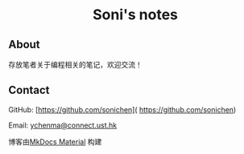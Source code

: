<h1 align="center">Soni's notes</h1>

## About

存放笔者关于编程相关的笔记，欢迎交流！

## Contact

GitHub: [https://github.com/sonichen]( https://github.com/sonichen)

Email:  ychenma@connect.ust.hk

博客由[MkDocs Material](https://squidfunk.github.io/mkdocs-material/) 构建
